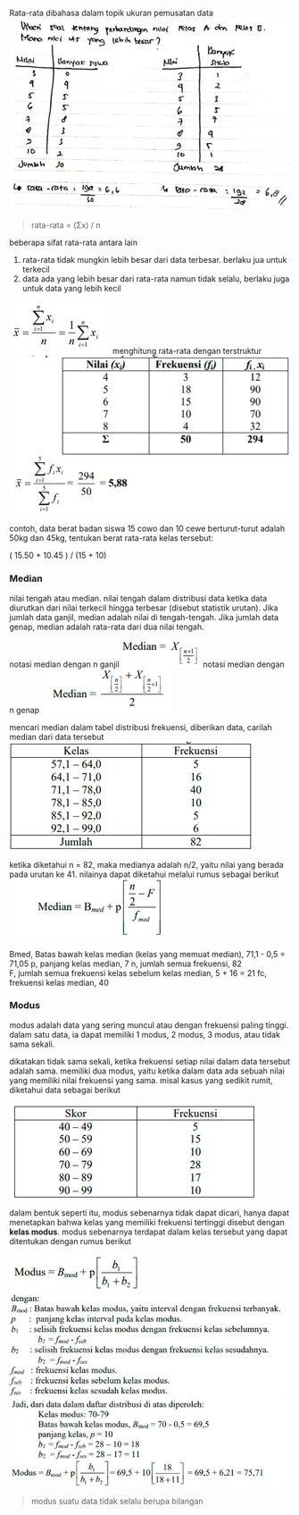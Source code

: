 Rata-rata dibahasa dalam topik ukuran pemusatan data
![df17d4094b9b3aedd752bf871a07d069.png](../../../../_resources/df17d4094b9b3aedd752bf871a07d069.png)

> rata-rata = (Σx) / n

beberapa sifat rata-rata antara lain
1. rata-rata tidak mungkin lebih besar dari data terbesar. berlaku jua untuk terkecil
2. data ada yang lebih besar dari rata-rata namun tidak selalu, berlaku juga untuk data yang lebih kecil

![a7724b3284d02f27eba3cc25ba2bc8fd.png](../../../../_resources/a7724b3284d02f27eba3cc25ba2bc8fd.png)
menghitung rata-rata dengan terstruktur
![8f6acf0f777a798394b1cab08bf53a25.png](../../../../_resources/8f6acf0f777a798394b1cab08bf53a25.png)

contoh, data berat badan siswa 15 cowo dan 10 cewe berturut-turut adalah 50kg dan 45kg, tentukan berat rata-rata kelas tersebut:

( 15.50 + 10.45 ) / (15 + 10)

### Median
nilai tengah atau median. nilai tengah dalam distribusi data ketika data diurutkan dari nilai terkecil hingga terbesar (disebut statistik urutan). Jika jumlah data ganjil, median adalah nilai di tengah-tengah. Jika jumlah data genap, median adalah rata-rata dari dua nilai tengah.

notasi median dengan n ganjil
![50d32092957b585a7d57c55ba4a3932b.png](../../../../_resources/50d32092957b585a7d57c55ba4a3932b.png)
notasi median dengan n genap
![ccee0b7a8523a6f8324bd5334d6df9b9.png](../../../../_resources/ccee0b7a8523a6f8324bd5334d6df9b9.png)

mencari median dalam tabel distribusi frekuensi, diberikan data, carilah median dari data tersebut
![e78a07fb190d8760ccba88d56dccdf9f.png](../../../../_resources/e78a07fb190d8760ccba88d56dccdf9f.png)

ketika diketahui n = 82, maka medianya adalah n/2, yaitu nilai yang berada pada urutan ke 41. nilainya dapat diketahui melalui rumus sebagai berikut
![841fd734e4d2fa70d558e9cc4d67fb6b.png](../../../../_resources/841fd734e4d2fa70d558e9cc4d67fb6b.png)

Bmed, Batas bawah kelas median (kelas yang memuat median), 71,1 - 0,5 = 71,05
p, panjang kelas median, 7
n, jumlah semua frekuensi, 82	
F, jumlah semua frekuensi kelas sebelum kelas median, 5 + 16 = 21
fc, frekuensi kelas median, 40



### Modus
modus adalah data yang sering muncul atau dengan frekuensi paling tinggi. dalam satu data, ia dapat memiliki 1 modus, 2 modus, 3 modus, atau tidak sama sekali.

dikatakan tidak sama sekali, ketika frekuensi setiap nilai dalam data tersebut adalah sama. memiliki dua modus, yaitu ketika dalam data ada sebuah nilai yang memiliki nilai frekuensi yang sama. misal kasus yang sedikit rumit, diketahui data sebagai berikut

![80c33d631929af85cb98fa5698140123.png](../../../../_resources/80c33d631929af85cb98fa5698140123.png)

dalam bentuk seperti itu, modus sebenarnya tidak dapat dicari, hanya dapat menetapkan bahwa kelas yang memiliki frekuensi tertinggi disebut dengan **kelas modus**. modus sebenarnya terdapat dalam kelas tersebut yang dapat ditentukan dengan rumus berikut

![9a01e41c37a5cbb9f6b5f6d790a889d6.png](../../../../_resources/9a01e41c37a5cbb9f6b5f6d790a889d6.png)
![05cf7192bf9864aabd1f62f43fbf8301.png](../../../../_resources/05cf7192bf9864aabd1f62f43fbf8301.png)
![39b6a58ab08b9a4d0099446e1a03b677.png](../../../../_resources/39b6a58ab08b9a4d0099446e1a03b677.png)

> modus suatu data tidak selalu berupa bilangan

